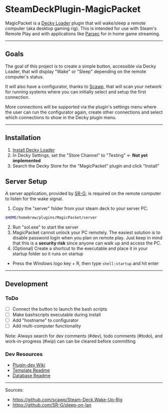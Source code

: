 # SteamDeckPlugin-MagicPacket

MagicPacket is a [Decky Loader](https://github.com/SteamDeckHomebrew/decky-loader) plugin that will wake/sleep a remote computer (aka desktop gaming rig). This is intended for use with Steam's Remote Play and with applications like [Parsec](https://parsec.app/) for in home game streaming.

---

## Goals

The goal of this project is to create a simple button, accessible via Decky Loader, that will display "Wake" or "Sleep" depending on the remote computer's status.

It will also have a configurator, thanks to [Scawp](https://github.com/scawp/Steam-Deck.Wake-Up-Rig), that will scan your network for running systems where you can initially select and setup the first connection.

More connections will be supported via the plugin's settings menu where the user can run the configurator again, create other connections and select which connections to show in the Decky plugin menu.

---

## Installation

1) [Install Decky Loader](https://github.com/SteamDeckHomebrew/decky-loader#installation)
2) In Decky Settings, set the "Store Channel" to "Testing" <- **Not yet implemented**
3) Search the Decky Store for the "MagicPacket" plugin and click "Install"

## Server Setup

A server application, provided by [SR-G](https://github.com/SR-G/sleep-on-lan), is required on the remote computer to listen for the wake signal.

1) Copy the "server" folder from your steam deck to your server PC.

```sh
$HOME/homebrew/plugins/MagicPacket/server
```

2) Run "sol.exe" to start the server
3) MagicPacket cannot unlock your PC remotely. The easiest solution is to disable password login when you plan on remote play. Just keep in mind that this is a **security risk** since anyone can walk up and access the PC.
4) (Optional) Create a shortcut to the executable and place it in your startup folder so it runs on startup

- Press the Windows logo key + R, then type `shell:startup` and hit enter

---

## Development

### ToDo

- [ ] Connect the button to launch the bash scripts
- [ ] Make bashscripts executable during install
- [ ] Add "hostname" to configurator
- [ ] Add multi-computer functionality

Note: Always search for dev comments (#dev), todo comments (#todo), and work-in-progress (#wip) can can be cleared before committing

### Dev Resources

- [Plugin-dev Wiki](https://wiki.deckbrew.xyz/en/plugin-dev/getting-started)
- [Template Readme](https://github.com/SteamDeckHomebrew/decky-plugin-template/blob/main/README.md)
- [Database Readme](https://github.com/SteamDeckHomebrew/decky-plugin-database/blob/main/README.md)

---

Sources:

- https://github.com/scawp/Steam-Deck.Wake-Up-Rig
- https://github.com/SR-G/sleep-on-lan
